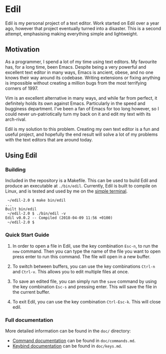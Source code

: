# Edil

Edil is my personal project of a text editor. Work started on
Edil over a year ago, however that project eventually turned
into a disaster. This is a second attempt, emphasising making
everything simple and lightweight.

## Motivation

As a programmer, I spend a lot of my time using text editors.
My favourite has, for a long time, been Emacs. Despite being
a very powerful and excellent text editor in many ways, Emacs
is ancient, obese, and no one knows their way around its codebase.
Writing extensions or fixing anything is impossible without creating
a million bugs from the most terrifying corners of 1997.

Vim is an excellent alternative in many ways, and while far
from perfect, it definitely holds its own against Emacs. 
Particularly in the speed and bugginess department. I've been a
fan of Emacs for too long however, so I could never 
un-patriotically turn my back on it and edit my text with its 
arch-rival.

Edil is my solution to this problem. Creating my own text editor
is a fun and useful project, and hopefully the end result will solve
a lot of my problems with the text editors that are around today.

## Using Edil

### Building

Included in the repository is a Makefile. This can be used to build
Edil and produce an executable at `./bin/edil`. Currently, Edil is
built to compile on Linux, and is tested and used by me on the
[simple terminal](https://st.suckless.org/).

```
 ~/edil-2.0 $ make bin/edil
...
Built bin/edil
 ~/edil-2.0 $ ./bin/edil -v
Edil v0.0.2 -- Compiled (2018-04-09 11:56 +0100)
 ~/edil-2.0 $
```

### Quick Start Guide

1. In order to open a file in Edil, use the key combination `Esc-n`,
   to run the `new` command. Then you can type the name of the file
   you want to open press enter to run this command. The file will
   open in a new buffer.

2. To switch between buffers, you can use the key combinations
   `Ctrl-n` and `Ctrl-v`. This allows you to edit multiple files at
   once.

3. To save an edited file, you can simply run the `save` command by
   using the key combination `Esc-s` and pressing enter. This will
   save the file in the current buffer.

4. To exit Edil, you can use the key combination `Ctrl-Esc-k`. This
   will close edil.

### Full documentation

More detailed information can be found in the `doc/` directory:

* [Command documentation](doc/commands.md) can be found in `doc/commands.md`.
* [Keybind documentation](doc/keys.md) can be found in `doc/keys.md`.

